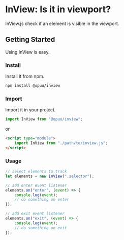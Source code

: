 
# InView: Is it in viewport?

InView.js check if an element is visible in the viewport.

## Getting Started
Using InView is easy.

### Install
Install it from npm.
```bash
npm install @opuu/inview
```

### Import
Import it in your project.
```js
import InView from "@opuu/inview";
```
or
```html
<script type="module">
	import InView from "./path/to/inview.js";
</script>
```


### Usage

```js
// select elements to track
let elements = new InView(".selector");

// add enter event listener
elements.on("enter", (event) => {
	console.log(event);
	// do something on enter
});

// add exit event listener
elements.on("exit", (event) => {
	console.log(event);
	// do something on exit
});
```
